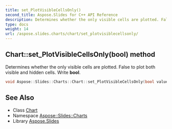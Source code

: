```yaml
---
title: set_PlotVisibleCellsOnly()
second_title: Aspose.Slides for C++ API Reference
description: Determines whether the only visible cells are plotted. False to plot both visible and hidden cells. Write bool.
type: docs
weight: 14
url: /aspose.slides.charts/chart/set_plotvisiblecellsonly/
---
```

## Chart::set_PlotVisibleCellsOnly(bool) method


Determines whether the only visible cells are plotted. False to plot both visible and hidden cells. Write **bool**.

```cpp
void Aspose::Slides::Charts::Chart::set_PlotVisibleCellsOnly(bool value) override
```

## See Also

* Class [Chart](../)
* Namespace [Aspose::Slides::Charts](../../)
* Library [Aspose.Slides](../../../)